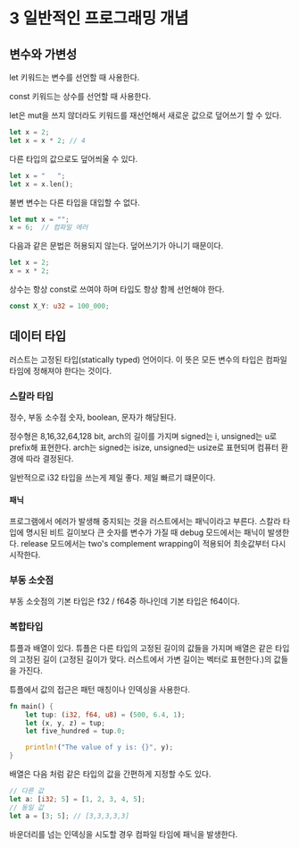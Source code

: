 # 3 일반적인 프로그래밍 개념

## 변수와 가변성 

let 키워드는 변수를 선언할 때 사용한다. 

const 키워드는 상수를 선언할 때 사용한다.

let은 mut을 쓰지 않더라도 키워드를 재선언해서 새로운 값으로 덮어쓰기 할 수 있다.
```rust
let x = 2;
let x = x * 2; // 4
```

다른 타입의 값으로도 덮어씌울 수 있다.
```rust
let x = "   ";
let x = x.len();
```

불변 변수는 다른 타입을 대입할 수 없다.
```rust
let mut x = "";
x = 6;  // 컴파일 에러
```


다음과 같은 문법은 허용되지 않는다.  덮어쓰기가 아니기 때문이다.
```rust
let x = 2;
x = x * 2;
```

상수는 항상 const로 쓰여야 하며 타입도 항상 함께 선언해야 한다.
```rust
const X_Y: u32 = 100_000;
```


## 데이터 타입
러스트는 고정된 타입(statically typed) 언어이다. 
이 뜻은 모든 변수의 타입은 컴파일 타임에 정해져야 한다는 것이다.


### 스칼라 타입
정수, 부동 소수점 숫자, boolean, 문자가 해당된다.

정수형은 8,16,32,64,128 bit, arch의 길이를 가지며 signed는 i, unsigned는 u로 prefix해 표현한다.
arch는 signed는 isize, unsigned는 usize로 표현되며 컴퓨터 환경에 따라 결정된다.

일반적으로 i32 타입을 쓰는게 제일 좋다. 제일 빠르기 떄문이다.


#### 패닉 
프로그램에서 에러가 발생해 중지되는 것을 러스트에서는 패닉이라고 부른다.
스칼라 타입에 명시된 비트 길이보다 큰 숫자를 변수가 가질 때 
debug 모드에서는 패닉이 발생한다.
release 모드에서는 two's complement wrapping이 적용되어 최솟값부터 다시 시작한다.

### 부동 소숫점
부동 소숫점의 기본 타입은 f32 / f64중 하나인데 기본 타입은 f64이다.



### 복합타입
튜플과 배열이 있다. 
튜플은 다른 타입의 고정된 길이의 값들을 가지며 
배열은 같은 타입의 고정된 길이 (고정된 길이가 맞다. 러스트에서 가변 길이는 벡터로 표현한다.)의 값들을 가진다.

튜플에서 값의 접근은 패턴 매칭이나 인덱싱을 사용한다.
```rust
fn main() {
    let tup: (i32, f64, u8) = (500, 6.4, 1);
    let (x, y, z) = tup;
    let five_hundred = tup.0;

    println!("The value of y is: {}", y);
}
```

배열은 다음 처럼 같은 타입의 값을 간편하게 지정할 수도 있다.
```rust
// 다른 값
let a: [i32; 5] = [1, 2, 3, 4, 5];
// 동일 값
let a = [3; 5]; // [3,3,3,3,3]

```

바운더리를 넘는 인덱싱을 시도할 경우 컴파일 타임에 패닉을 발생한다.